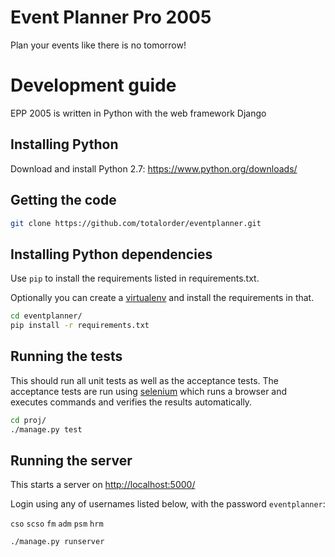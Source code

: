 # Event Planner Pro 2005
Plan your events like there is no tomorrow!
 
# Development guide
EPP 2005 is written in Python with the web framework Django

## Installing Python
Download and install Python 2.7:
https://www.python.org/downloads/

## Getting the code
```bash
git clone https://github.com/totalorder/eventplanner.git
```

## Installing Python dependencies
Use `pip` to install the requirements listed in requirements.txt.

Optionally you can create a [virtualenv](http://docs.python-guide.org/en/latest/dev/virtualenvs/) 
and install the requirements in that.  
```bash
cd eventplanner/
pip install -r requirements.txt
```

## Running the tests
This should run all unit tests as well as the acceptance tests. 
The acceptance tests are run using [selenium](http://docs.seleniumhq.org/) which
runs a browser and executes commands and verifies the results automatically.
```bash
cd proj/
./manage.py test
```

## Running the server
This starts a server on [http://localhost:5000/](http://localhost:5000/)

Login using any of usernames listed below, with the password `eventplanner`:

`cso` `scso` `fm` `adm` `psm` `hrm` 
```bash
./manage.py runserver
```